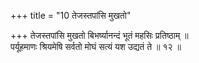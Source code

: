 +++
title = "10 तेजस्तपांसि मुखतो"

+++
तेजस्तपांसि मुखतो बिभर्ष्यानन्दं भूतं महसिः प्रतिष्ठाम् ॥  
पर्यूहमाणः श्रियमेषि सर्वतो मोघं सत्यं यश उद्यतं ते ॥ १२ ॥